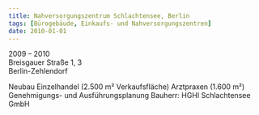 ```yaml
---
title: Nahversorgungszentrum Schlachtensee, Berlin
tags: [Bürogebäude, Einkaufs- und Nahversorgungszentren]
date: 2010-01-01
---
```

2009 – 2010<br/>
Breisgauer Straße 1, 3<br/>
Berlin-Zehlendorf

Neubau
Einzelhandel (2.500 m² Verkaufsfläche)
Arztpraxen (1.600 m²)
Genehmigungs- und Ausführungsplanung
Bauherr: HGHI Schlachtensee GmbH
